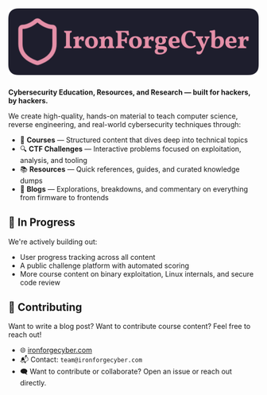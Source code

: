# ![Header](./full.png)

**Cybersecurity Education, Resources, and Research — built for hackers, by hackers.**

We create high-quality, hands-on material to teach computer science, reverse engineering, and real-world cybersecurity techniques through:

- 🧠 **Courses** — Structured content that dives deep into technical topics
- 🔍 **CTF Challenges** — Interactive problems focused on exploitation, analysis, and tooling
- 📚 **Resources** — Quick references, guides, and curated knowledge dumps
- 📝 **Blogs** — Explorations, breakdowns, and commentary on everything from firmware to frontends

## 🚧 In Progress

We're actively building out:

- User progress tracking across all content
- A public challenge platform with automated scoring
- More course content on binary exploitation, Linux internals, and secure code review

## 🤝 Contributing

Want to write a blog post? Want to contribute course content? Feel free to reach out!

- 🌐 [ironforgecyber.com](https://ironforgecyber.com)
- 📬 Contact: `team@ironforgecyber.com`
- 🗨️ Want to contribute or collaborate? Open an issue or reach out directly.
